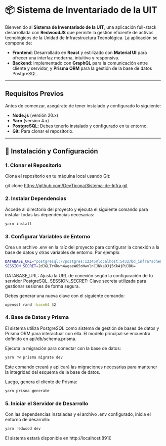 # 📦 Sistema de Inventariado de la UIT

Bienvenido al **Sistema de Inventariado de la UIT**, una aplicación full-stack desarrollada con **RedwoodJS** que permite la gestión eficiente de activos tecnológicos de la Unidad de Infraestructura Tecnológica. La aplicación se compone de:

- **Frontend**: Desarrollado en **React** y estilizado con **Material UI** para ofrecer una interfaz moderna, intuitiva y responsiva.
- **Backend**: Implementado con **GraphQL** para la comunicación entre cliente y servidor, y **Prisma ORM** para la gestión de la base de datos PostgreSQL.

---

## Requisitos Previos

Antes de comenzar, asegúrate de tener instalado y configurado lo siguiente:

- **Node.js** (versión 20.x)
- **Yarn** (version 4.x)
- **PostgreSQL**: Debes tenerlo instalado y configurado en tu entorno.
- **Git**: Para clonar el repositorio.

---

## 🔹 Instalación y Configuración

### 1. Clonar el Repositorio

Clona el repositorio en tu máquina local usando Git:

git clone https://github.com/DevTicona/Sistema-de-Infra.git

### 2. Instalar Dependencias
Accede al directorio del proyecto y ejecuta el siguiente comando para instalar todas las dependencias necesarias:
```bash
yarn install
```
### 3. Configurar Variables de Entorno
Crea un archivo .env en la raíz del proyecto para configurar la conexión a la base de datos y otras variables de entorno. Por ejemplo:

```bash
DATABASE_URL="postgresql://postgres:12345@localhost:5432/bd_infra?schema=public"
SESSION_SECRET=2dJGLTrXkwh4wgaeW65oNwvlnCJNkaOJj5Kk4jPUJDU=
```

DATABASE_URL: Ajusta la URL de conexión según la configuración de tu servidor PostgreSQL.
SESSION_SECRET: Clave secreta utilizada para gestionar sesiones de forma segura.

Debes generar una nueva clave con el siguiente comando:

```bash
openssl rand -base64 32
```

### 4. Base de Datos y Prisma
El sistema utiliza PostgreSQL como sistema de gestión de bases de datos y Prisma ORM para interactuar con ella. El modelo principal se encuentra definido en api/db/schema.prisma.

Ejecuta la migración para conectar con la base de datos:
```bash
yarn rw prisma migrate dev
```
Este comando creará y aplicará las migraciones necesarias para mantener la integridad del esquema de la base de datos.

Luego, genera el cliente de Prisma:
```bash
yarn prisma generate
```
### 5. Iniciar el Servidor de Desarrollo
Con las dependencias instaladas y el archivo .env configurado, inicia el entorno de desarrollo:
```bash
yarn redwood dev
```
El sistema estará disponible en http://localhost:8910
